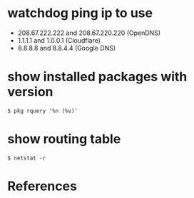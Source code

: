 # watchdog ping ip to use  
- 208.67.222.222 and 208.67.220.220 (OpenDNS)
- 1.1.1.1 and 1.0.0.1 (Cloudflare)
- 8.8.8.8 and 8.8.4.4 (Google DNS)

# show installed packages with version
```
$ pkg rquery '%n (%v)'
```

# show routing table
```
$ netstat -r
```

# References
